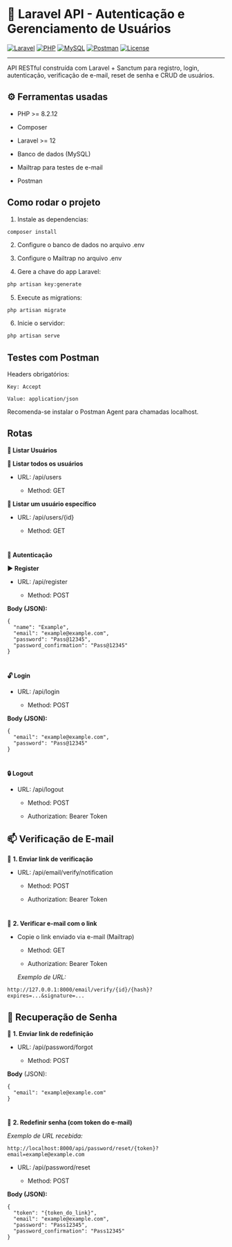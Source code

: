 # 🔐 Laravel API - Autenticação e Gerenciamento de Usuários

[![Laravel](https://img.shields.io/badge/Laravel-12.x-red?style=flat&logo=laravel)](https://laravel.com)
[![PHP](https://img.shields.io/badge/PHP-8.2-blue?logo=php)](https://www.php.net/)
[![MySQL](https://img.shields.io/badge/MySQL-5.7-orange?logo=mysql)](https://www.mysql.com/)
[![Postman](https://img.shields.io/badge/Tested_with-Postman-FF6C37?logo=postman)](https://www.postman.com/)
[![License](https://img.shields.io/badge/license-MIT-lightgrey)](LICENSE)

---

API RESTful construída com Laravel + Sanctum para registro, login, autenticação, verificação de e-mail, reset de senha e CRUD de usuários.

## ⚙️ Ferramentas usadas

  * PHP >= 8.2.12

  * Composer

  * Laravel >= 12

  * Banco de dados (MySQL)

  * Mailtrap para testes de e-mail

  * Postman
    
## Como rodar o projeto
1. Instale as dependencias:
```bash
composer install
```
2. Configure o banco de dados no arquivo .env
   
3. Configure o Mailtrap no arquivo .env 
   
4. Gere a chave do app Laravel:
```bash
php artisan key:generate
```
5. Execute as migrations:
```
php artisan migrate
```
6. Inicie o servidor:
```bash
php artisan serve
```

## Testes com Postman
Headers obrigatórios:

    Key: Accept

    Value: application/json

Recomenda-se instalar o Postman Agent para chamadas localhost.

## Rotas 
**👥 Listar Usuários**

**🔸 Listar todos os usuários**

  * URL: /api/users

     * Method: GET

**🔸 Listar um usuário específico**

  * URL: /api/users/{id}

    * Method: GET
#
**🔐 Autenticação**

**▶️ Register**

  * URL: /api/register

    * Method: POST

  **Body (JSON):**
```
{
  "name": "Example",
  "email": "example@example.com",
  "password": "Pass@12345",
  "password_confirmation": "Pass@12345"
}
```
#
**🔓 Login**

  * URL: /api/login

    * Method: POST

  **Body (JSON):**
```
{
  "email": "example@example.com",
  "password": "Pass@12345"
}
```
#
**🔒 Logout**

  * URL: /api/logout

    * Method: POST

    * Authorization: Bearer Token

  ## 📫 Verificação de E-mail
🔹 **1. Enviar link de verificação**

  * URL: /api/email/verify/notification

    * Method: POST

    * Authorization: Bearer Token
#
🔹 **2. Verificar e-mail com o link**
  * Copie o link enviado via e-mail (Mailtrap)

     * Method: GET

     * Authorization: Bearer Token

    *Exemplo de URL:*
```
http://127.0.0.1:8000/email/verify/{id}/{hash}?expires=...&signature=...
```
## 🔑 Recuperação de Senha
🔹 **1. Enviar link de redefinição**

  * URL: /api/password/forgot

    * Method: POST

  **Body** (JSON):
```
{
  "email": "example@example.com"
}
```
#
🔹 **2. Redefinir senha (com token do e-mail)**

  *Exemplo de URL recebida:*
   ```
   http://localhost:8000/api/password/reset/{token}?email=example@example.com
   ```
  * URL: /api/password/reset

    * Method: POST

  **Body (JSON):**
```
{
  "token": "{token_do_link}",
  "email": "example@example.com",
  "password": "Pass12345",
  "password_confirmation": "Pass12345"
}
```
